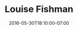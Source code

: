 ---
title: "Louise Fishman"
description: "A new website for Louise Fishman, a prominent abstract artist."
date: "2016-05-30T18:10:00-07:00"
website: ""
featured: false
gallery: 
- 
  url: "/assets/images/louisefishman.png"
  caption: null
tags: "art"
---